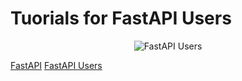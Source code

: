 # Tuorials for FastAPI Users

<p align="center">
  <img src="https://raw.githubusercontent.com/frankie567/fastapi-users/master/logo.svg?sanitize=true" alt="FastAPI Users">
</p>

[FastAPI](https://fastapi.tiangolo.com/)
[FastAPI Users](https://github.com/frankie567/fastapi-users)
